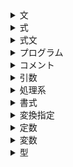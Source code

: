 <details>
  <summary>文</summary>
    -文は`;`で終わる
</details>

<details>
  <summary>式</summary>
  -変数や定数、それらを演算子で結合したものを式と呼ぶ
  ```x + 32;```
  では`x`、`32`、`x + 32`のいずれも式とみなす
  代入演算子を用いた式は代入式という
</details>

<details>
  <summary>式文</summary>
  -式の末尾に`;`がついて文という形になる
  -式の後ろに`;`を置いた文は式文という
</details>

<details>
  <summary>プログラム</summary>
    人が読めるもの　コンピュータが理解できるもの
   ソースプログラム　→　実行プログラム
  　　　　　　　 コンパイル
</details>
<details>
  <summary>コメント</summary>
  <details>
    <summary>伝統的コメント</summary>
      ```/*・・・*```
      -行の先頭や末尾でなくてもよい
      -複数行にまたがることができる
      -`*/`で閉め忘れると大変なことになる
  </details>
  <details>
  <summary>行末コメント</summary>
    ```//・・・```
    -//から行末までがコメント
    -開始は行の先頭でなくてもよい
  </details>
  <details>
    <summary>入れ子</summary>
    <details>
      <summary>可能な入れ子</summary>
      ```/*・・・//・・・*/
         //・・・/*・・・*/```
    </details>
    <summary>不可能な入れ子</summary>
      ```/*・・・/*・・・*/・・・*/```
  </details>
</details>
  <details>
  <summary>引数</summary>
  仮引数　　実引数
  printf("こんにちは");
  関数
</details>
<details>
  <summary>処理系</summary>
  <details>
    <summary>コンパイル方式</summary>
    ソースコードをコンピューターが直接理解・実行できる形式に翻訳する方式
  </details>
  <details>
    <summary>インタプリタ方式</summary>
    ソースコードをコンピューターがプログラムを一行ずつ解釈しながら実行する方式
  </details>
</details>
<details>
  <summary>書式</summary>
  -printf関数に与える最初の実引数は書式文字列という
  -%dは書式の指示で変換指定という
  -\n = ¥n = 改行文字
</details>

<details>
  <summary>変換指定</summary>
  ％０９．９ｆ
  　↓ ↓  ↓  ↓
   Ａ Ｂ C  D
  -A フラグ
    -0が指定されていると、数値の前に余白があるとき、０をつめて表示する
    -このフラグを省略すると空白がつめられる
    - -が指定されると左詰めになり、指定がないと右詰めになる
  -B 最小フィールド幅
    -最低限の表示文字数の指定。この指定が省略されたり、指定された値を超える数値を表示するときは、その数値を表示するのに必要な桁数で表示される
  -C 精度
    -表示する最小の桁数の指定。省略すると、整数の制度は１とされ、浮動小数点数の精度は6とされる
  -D 変換指定子
    -d・・・int型の整数を10進数で表示する指定
    -f・・・double型の浮動小数点数を10進数で表示する指定
</details>

<details>
  <summary>定数</summary>
  -変数だけでなく、プログラムに埋め込まれた定数にも型がある
  
  -整数定数
    5や37など。基本的にint型
　-浮動小数点定数
  　3.14や2.0など。基本的にdouble型
</details>

<details>
  <summary>変数</summary>
  <details>
    <summary>変数の宣言</summary>
    型　名前
    int  n
    intという型でnという名前の変数を宣言した
    -変数は定義された型の性質に則って作られる
    -表現できる範囲も型に依存する
  </details>
  
  <details>
    <summary>初期化</summary>
    -実数に入れる値がわかっている際、最初から設定すること
    ```int x = 57;```
    57のように宣言の際に設定する変数を初期化子という
  </details>
  <details>
    <summary>不定値</summary>
    変数の値を設定しないと、変数名を宣言したときに、とりあえず作られたその変数名のための場所に、昔そこにあったデータが残っていて、それが代入されてしまう
    ```printf("nの値は%dです。\n", n);```
    →出力結果
    　> nの値は7です。
      不定値（ゴミの値）
    初期化せず、宣言だけした変数に、まだ代入していない状態で別の変数にその変数を代      入しようとするとwarningが出るので避ける
  </details>
</details>

<details>
  <summary>型</summary>
  -暗黙の型変換
   -異なる型の変数同士で計算すると、勝手に一方の変数の型が格上げされ、同じ型同士の     計算になる 
   -より大きくて小数部を格納できる型に変換される

  -キャスト
    （型）式
    の形式で、式の型を（）の型に変更する
  
  <details>
    <summary>int型</summary>
    <details>
      <summary>整数型</summary>
    -小数点以下の数は扱えない
    -int型で確実に表現できる値は-32767から32767まで
      ```int x = 3.5;```
      とすると、xに代入される値は3になる
      ```int x = 3.5;
         int y = x + 5.7;
         とすると、yに代入される値は8になる
    </details>

  <details>
    <summary>double型</summary>
    -実数を浮動小数点数という形式で表す
    -double型はそのひとつ
    ```double x = 3.141592;
    printf("円周率は%fです。", x)```
    →　出力結果
    > 円周率は3.141592です。
    -double型では小数点以下6桁まで表示される（5.2は5.200000となる）
  </details>
  
  </details>
<details>
  <summary>関数</summary>
  -第一引数の1番目の変換指定(%dなど)に1番目の第二引数の整数を、第二引数の2番目の変換指定(%d)に2番目の第二変数の整数を自動的に代入する
  <details>
    <summary>printf関数</summary>
    ```int no = 5;
    printf(”%dに10を足した値は%dです。”, no, no + 10)```
  </details>

  <details>
    <summary>puts関数</summary>
    -実引数として与えられた文字の並びを出力した上で改行文字を出力する
    -puts(”・・・”)はprintf(”・・・\n”)とほぼ同じ働きをする
    -puts関数は書式設定や数値の出力は不可能
  </details>
  
  <details>
    <summary>scanf関数</summary>
    -キーボードからの読み込みを行う関数
    -ひとつの関数で複数入力させる場合は、値と値の間で改行・タブ・スペースのいずれかを使用する
    ```scanf("%d", &no);```
    第一引数で変換指定、第二引数で読み込む。noは変数名。変数名の前に&をつける
    ```scanf("%d%d", &n1, &n2);```
    n1が一つ目の%dに、n2は二つ目の%dに読み込みされる
  </details>
</details>

<details>
  <summary>演算子</summary>
  <details>
    <summary>単項算術演算子</summary>
    <details>
      <summary>単項+演算子</summary>
      - +a 　aの値
      -負の値を入力しても負の値のまま表示する
      - +をつけずにそのままの変数を実引数としても動作は同じ
    </details>

    <details>
    <summary>単項-演算子</summary>
    - -a 　aの符号を反転した値
    -負の整数を入力すると反転されるので、正の値が出力される
    </details>
    -!演算子
    -~演算子
  <details>
    
  -オペランドを１個のみ必要とするのが単項演算子
  -２個必要とするものは２項演算子
  -３個必要とするものは３項演算子
  -演算の優先度
    -数学と一緒で、式の中に（）があれば優先される
    -加減算より乗除算が優先される

  <details>
    <summary>代入演算子</summary>
    -正式名称は単純代入演算子
    - =のこと
  </details>

  <details>
    <summary>等価演算子</summary>
    どちらも等価演算子という
    <details>
      <summary>==演算子</summary>
      -==  で左右のオペランドの値が等しいか判定する
       等しければ  1  、そうでなければ  0  という値を生成する
    </details>

  <details>
    <summary>!=演算子</summary>
    -左右のオペランドが等しくないかどうか判定する
    </details>
<details>
  <summary>
</details>
  </details>

  -加算 +
  -減算 -
  -乗算 *
  -除算 / (10÷2) = (10/2)
  <details><summary>余り % （7÷3=2…1)（7 % 3 = 1）</summary>
    文字列として%を表示するには%%と入力する
    整数 % 10 は最下位桁が出力される
  </details>
  </details>
  <details>
    <summary>オペランド</summary>
    -演算の対象となる変数や定数
    - x + y のとき、xとyはオペランド、+は演算子という
    -左側のオペランドは第１オペランド/左オペランドという
    -右側のオペランドは第２オペランド/右オペランドという
  </details>
</details>
<details>
  <summary></summary>
</details>

<details>
  <summary>if文</summary>
  if ( 式 ) 文
  式を評価してその値が非0（ゼロでなければ）であれば文を実行する
  -制御式
    if文の条件判定のために（）内に置かれた式
  -else
    制御式を評価した値が0だった場合elseの文を実行する
    if  (  式  )  文
      　文1（値  =  非0）;
    else
      　文2（値  =  0）;
  -else if文
    -if文には、if(式)文、if(式)文 else文の2種類しかないが、入れ子にすることで分岐を増やすことが可能
    -else if文は、厳密にはelseの後の文に新たにif文が追加されている形式になる
    if文
    else if文  
    else文
    の形で、else ifは間に入れる
  -非ゼロの判定
    if (num)
       puts(”ゼロでない”);
  　else
       puts(”ゼロ”);
    制御式に定数を入れることもできるが、その場合絶対ゼロにはならない
</details>
